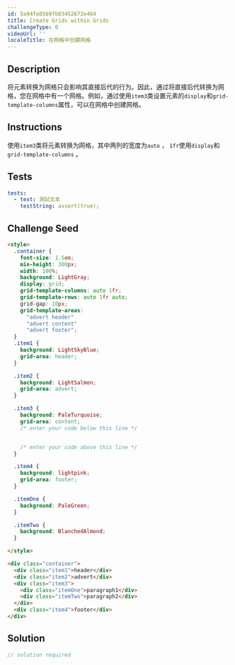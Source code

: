 ```yaml
---
id: 5a94fe8569fb03452672e464
title: Create Grids within Grids
challengeType: 0
videoUrl: ''
localeTitle: 在网格中创建网格
---
```


## Description
<section id="description">将元素转换为网格只会影响其直接后代的行为。因此，通过将直接后代转换为网格，您在网格中有一个网格。例如，通过使用<code>item3</code>类设置元素的<code>display</code>和<code>grid-template-columns</code>属性，可以在网格中创建网格。 </section>

## Instructions
<section id="instructions">使用<code>item3</code>类将元素转换为网格，其中两列的宽度为<code>auto</code> ， <code>1fr</code>使用<code>display</code>和<code>grid-template-columns</code> 。 </section>

## Tests
<section id='tests'>

```yml
tests:
  - text: 測試文本
    testString: assert(true);

```

</section>

## Challenge Seed
<section id='challengeSeed'>

<div id='html-seed'>

```html
<style>
  .container {
    font-size: 1.5em;
    min-height: 300px;
    width: 100%;
    background: LightGray;
    display: grid;
    grid-template-columns: auto 1fr;
    grid-template-rows: auto 1fr auto;
    grid-gap: 10px;
    grid-template-areas:
      "advert header"
      "advert content"
      "advert footer";
  }
  .item1 {
    background: LightSkyBlue;
    grid-area: header;
  }

  .item2 {
    background: LightSalmon;
    grid-area: advert;
  }

  .item3 {
    background: PaleTurquoise;
    grid-area: content;
    /* enter your code below this line */


    /* enter your code above this line */
  }

  .item4 {
    background: lightpink;
    grid-area: footer;
  }

  .itemOne {
    background: PaleGreen;
  }

  .itemTwo {
    background: BlanchedAlmond;
  }

</style>

<div class="container">
  <div class="item1">header</div>
  <div class="item2">advert</div>
  <div class="item3">
    <div class="itemOne">paragraph1</div>
    <div class="itemTwo">paragraph2</div>
  </div>
  <div class="item4">footer</div>
</div>

```

</div>



</section>

## Solution
<section id='solution'>

```js
// solution required
```
</section>
